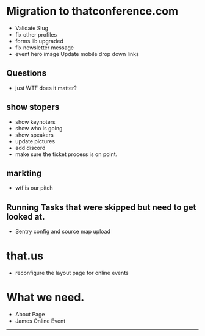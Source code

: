 # Migration to thatconference.com

- Validate Slug
- fix other profiles
- forms lib upgraded
- fix newsletter message
- event hero image
  Update mobile drop down links

## Questions

- just WTF does it matter?

## show stopers

- show keynoters
- show who is going
- show speakers
- update pictures
- add discord
- make sure the ticket process is on point.

## markting

- wtf is our pitch

## Running Tasks that were skipped but need to get looked at.

- Sentry config and source map upload

# that.us

- reconfigure the layout page for online events

# What we need.

- About Page
- James Online Event

---
